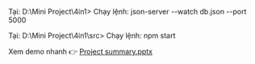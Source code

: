 Tại: D:\Mini Project\4in1> Chạy lệnh:  json-server --watch db.json --port 5000


Tại: D:\Mini Project\4in1\src> Chạy lệnh: npm start



Xem demo nhanh
      👉
[Project summary.pptx](https://github.com/user-attachments/files/20676450/Project.summary.pptx)
